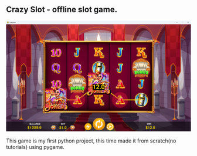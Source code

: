 ## Crazy Slot - offline slot game.
![](slot.png)

This game is my first python project, this time made it from scratch(no tutorials) using pygame.
